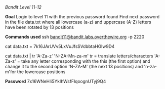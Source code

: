 *Bandit Level 11-12* 

**Goal**
Login to level 11 with the previous password found
Find next password in the file data.txt where all lowercase (a-z) and uppercase (A-Z) letters have been rotated by 13 positions 

**Commands used**
ssh bandit11@bandit.labs.overthewire.org -p 2220

cat data.txt
= 7k16JArUVv5LxVuJfsSVdbbtaHGlw9D4

cat data.txt | tr 'A-Za-z' 'N-ZA-Mn-za-m'
     tr = translate letters/characters
     'A-Za-z' = take any letter corresponding with the this (the first option)
     and change it to the second option 'N-ZA-M' (the next 13 positions) and 'n-za-m'for the lowercase positions

**Password**
7x16WNeHIi5YkIhWsfFIqoognUTyj9Q4